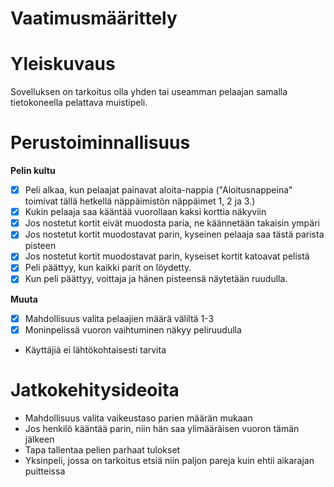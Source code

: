 # Vaatimusmäärittely
# Yleiskuvaus
Sovelluksen on tarkoitus olla yhden tai useamman pelaajan samalla tietokoneella pelattava muistipeli. 

# Perustoiminnallisuus

**Pelin kultu**
- [x] Peli alkaa, kun pelaajat painavat aloita-nappia ("Aloitusnappeina" toimivat tällä hetkellä näppäimistön näppäimet 1, 2 ja 3.) 
- [x] Kukin pelaaja saa kääntää vuorollaan kaksi korttia näkyviin
- [x] Jos nostetut kortit eivät muodosta paria, ne käännetään takaisin ympäri 
- [x] Jos nostetut kortit muodostavat parin, kyseinen pelaaja saa tästä parista pisteen
- [x] Jos nostetut kortit muodostavat parin, kyseiset kortit katoavat pelistä
- [x] Peli päättyy, kun kaikki parit on löydetty.
- [x] Kun peli päättyy, voittaja ja hänen pisteensä näytetään ruudulla.

**Muuta**
- [x] Mahdollisuus valita pelaajien määrä väliltä 1-3
- [x] Moninpelissä vuoron vaihtuminen näkyy peliruudulla
- Käyttäjiä ei lähtökohtaisesti tarvita

# Jatkokehitysideoita
- Mahdollisuus valita vaikeustaso parien määrän mukaan
- Jos henkilö kääntää parin, niin hän saa ylimääräisen vuoron tämän jälkeen
- Tapa tallentaa pelien parhaat tulokset
- Yksinpeli, jossa on tarkoitus etsiä niin paljon pareja kuin ehtii aikarajan puitteissa

